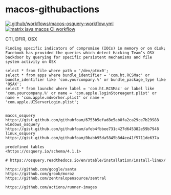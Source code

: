 # macos-githubactions

[![.github/workflows/macos-osquery-workflow.yml](https://github.com/githubfoam/macos-githubactions/actions/workflows/macos-osquery-workflow.yml/badge.svg?branch=main)](https://github.com/githubfoam/macos-githubactions/actions/workflows/macos-osquery-workflow.yml)  
[![matrix java macos CI workflow](https://github.com/githubfoam/macos-githubactions/actions/workflows/jdk-matrix-wf.yml/badge.svg)](https://github.com/githubfoam/macos-githubactions/actions/workflows/jdk-matrix-wf.yml)

CTI, DFIR, OSX
~~~~
Finding specific indicators of compromise (IOCs) in memory or on disk; Facebook has provided the queries which detect Hacking Team’s OSX backdoor by querying for specific persistent mechanisms and file system activity on OSX

select * from file where path = '/dev/ptmx0';
select * from apps where bundle_identifier = 'com.ht.RCSMac' or bundle_identifier like 'com.yourcompany.%' or bundle_package_type like 'OSAX';
select * from launchd where label = 'com.ht.RCSMac' or label like 'com.yourcompany.%' or name = 'com.apple.loginStoreagent.plist' or name = 'com.apple.mdworker.plist' or name = 'com.apple.UIServerLogin.plist';


~~~~
~~~~
macos_osquery 
https://gist.github.com/githubfoam/6753b5efad8e5ab8fa2ca29ce7b29988
windows_osquery 
https://gist.github.com/githubfoam/afeb4fbbee731c427d645382e59b7948
linux_osquery 
https://gist.github.com/githubfoam/0babb95da5845b8d4ee41f5711de637a
~~~~

~~~~
predefined tables
<https://osquery.io/schema/4.1.1>

# https://osquery.readthedocs.io/en/stable/installation/install-linux/

https://github.com/google/santa
https://github.com/groob/moroz
https://github.com/zentralopensource/zentral

~~~~

~~~~
https://github.com/actions/runner-images
~~~~